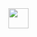 <img src="[https://media.giphy.com/media/vFKqnCdLPNOKc/giphy.gif](https://github.com/robmanch/Data-Science/blob/main/Computer%20Vision/GANs/DCGAN/mydcgan.gif)" width="40" height="40" />
